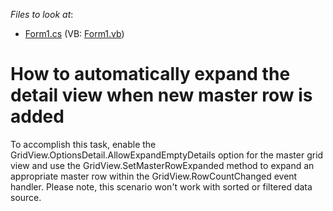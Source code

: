 <!-- default file list -->
*Files to look at*:

* [Form1.cs](./CS/Q205071/Form1.cs) (VB: [Form1.vb](./VB/Q205071/Form1.vb))
<!-- default file list end -->
# How to automatically expand the detail view when new master row is added


<p>To accomplish this task, enable the GridView.OptionsDetail.AllowExpandEmptyDetails option for the master grid view and use the GridView.SetMasterRowExpanded method to expand an appropriate master row within the GridView.RowCountChanged event handler. Please note, this scenario won't work with sorted or filtered data source.</p>

<br/>


